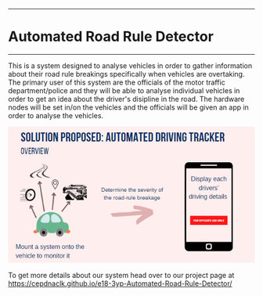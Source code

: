 ___
# Automated Road Rule Detector
___

This is a system designed to analyse vehicles in order to gather information about their road rule breakings specifically when vehicles are overtaking. The primary user of this system are the officials of the motor traffic department/police and they will be able to analyse individual vehicles in order to get an idea about the driver's disipline in the road. The hardware nodes will be set in/on the vehicles and the officials will be given an app in order to analyse the vehicles.

![Sample Image](./img.png)

To get more details about our system head over to our project page at https://cepdnaclk.github.io/e18-3yp-Automated-Road-Rule-Detector/
